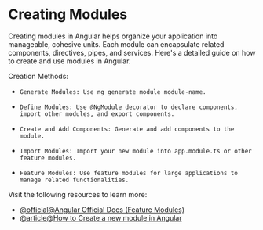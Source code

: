 # Creating Modules

Creating modules in Angular helps organize your application into manageable, cohesive units. Each module can encapsulate related components, directives, pipes, and services. Here's a detailed guide on how to create and use modules in Angular.

Creation Methods:

-     Generate Modules: Use ng generate module module-name.
-     Define Modules: Use @NgModule decorator to declare components, import other modules, and export components.
-     Create and Add Components: Generate and add components to the module.
-     Import Modules: Import your new module into app.module.ts or other feature modules.
-     Feature Modules: Use feature modules for large applications to manage related functionalities.

Visit the following resources to learn more:

- [@official@Angular Official Docs (Feature Modules)](https://angular.dev/guide/ngmodules/feature-modules)
- [@article@How to Create a new module in Angular](https://www.geeksforgeeks.org/how-to-create-a-new-module-in-angular/)